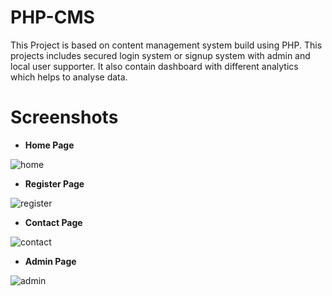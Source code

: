 # PHP-CMS
This Project is based on content management system build using PHP. This projects includes secured login system or signup system with admin and local user supporter. It also contain dashboard with different analytics which helps to analyse data.

# Screenshots
- **Home Page**
  
![home](https://github.com/Tarique-Rizwan/PHP-CMS/assets/111663110/290baa6f-f27b-4eb7-aef3-57460c78ee4c)

- **Register Page**

![register](https://github.com/Tarique-Rizwan/PHP-CMS/assets/111663110/ce3c814c-1eee-4690-bc71-f6796e1c5bc4)

- **Contact Page**

![contact](https://github.com/Tarique-Rizwan/PHP-CMS/assets/111663110/30259a6f-fedf-48e1-a55a-33b877210ffe)

- **Admin Page**

![admin](https://github.com/Tarique-Rizwan/PHP-CMS/assets/111663110/32a8828b-f7fe-476c-9af5-3a3bd700b138)
